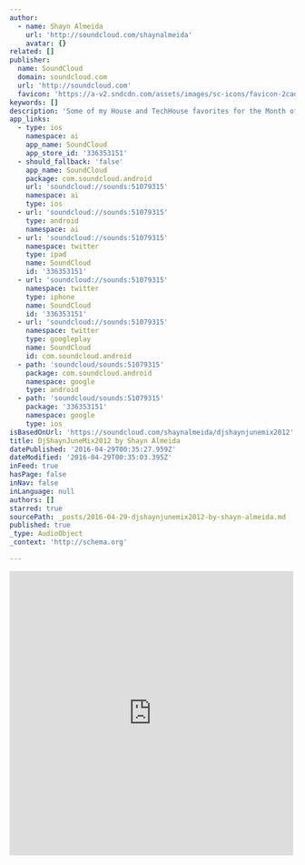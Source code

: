 ```yaml
---
author:
  - name: Shayn Almeida
    url: 'http://soundcloud.com/shaynalmeida'
    avatar: {}
related: []
publisher:
  name: SoundCloud
  domain: soundcloud.com
  url: 'http://soundcloud.com'
  favicon: 'https://a-v2.sndcdn.com/assets/images/sc-icons/favicon-2cadd14b.ico'
keywords: []
description: 'Some of my House and TechHouse favorites for the Month of June 2012... For track Listing or DJ Bookings, email ( Shayn @ mac . com :)'
app_links:
  - type: ios
    namespace: ai
    app_name: SoundCloud
    app_store_id: '336353151'
  - should_fallback: 'false'
    app_name: SoundCloud
    package: com.soundcloud.android
    url: 'soundcloud://sounds:51079315'
    namespace: ai
    type: ios
  - url: 'soundcloud://sounds:51079315'
    type: android
    namespace: ai
  - url: 'soundcloud://sounds:51079315'
    namespace: twitter
    type: ipad
    name: SoundCloud
    id: '336353151'
  - url: 'soundcloud://sounds:51079315'
    namespace: twitter
    type: iphone
    name: SoundCloud
    id: '336353151'
  - url: 'soundcloud://sounds:51079315'
    namespace: twitter
    type: googleplay
    name: SoundCloud
    id: com.soundcloud.android
  - path: 'soundcloud/sounds:51079315'
    package: com.soundcloud.android
    namespace: google
    type: android
  - path: 'soundcloud/sounds:51079315'
    package: '336353151'
    namespace: google
    type: ios
isBasedOnUrl: 'https://soundcloud.com/shaynalmeida/djshaynjunemix2012'
title: DjShaynJuneMix2012 by Shayn Almeida
datePublished: '2016-04-29T00:35:27.959Z'
dateModified: '2016-04-29T00:35:03.395Z'
inFeed: true
hasPage: false
inNav: false
inLanguage: null
authors: []
starred: true
sourcePath: _posts/2016-04-29-djshaynjunemix2012-by-shayn-almeida.md
published: true
_type: AudioObject
_context: 'http://schema.org'

---
```

<iframe src="https://cdn.embedly.com/widgets/media.html?src=https%3A%2F%2Fw.soundcloud.com%2Fplayer%2F%3Fvisual%3Dtrue%26url%3Dhttp%253A%252F%252Fapi.soundcloud.com%252Ftracks%252F51079315%26show_artwork%3Dtrue&amp;url=https%3A%2F%2Fsoundcloud.com%2Fshaynalmeida%2Fdjshaynjunemix2012&amp;image=http%3A%2F%2Fi1.sndcdn.com%2Fartworks-000025829572-yykmg7-t500x500.jpg&amp;key=b7d04c9b404c499eba89ee7072e1c4f7&amp;type=text%2Fhtml&amp;schema=soundcloud" width="500" height="500" scrolling="no" frameborder="0" allowfullscreen="allowfullscreen" style=""></iframe>